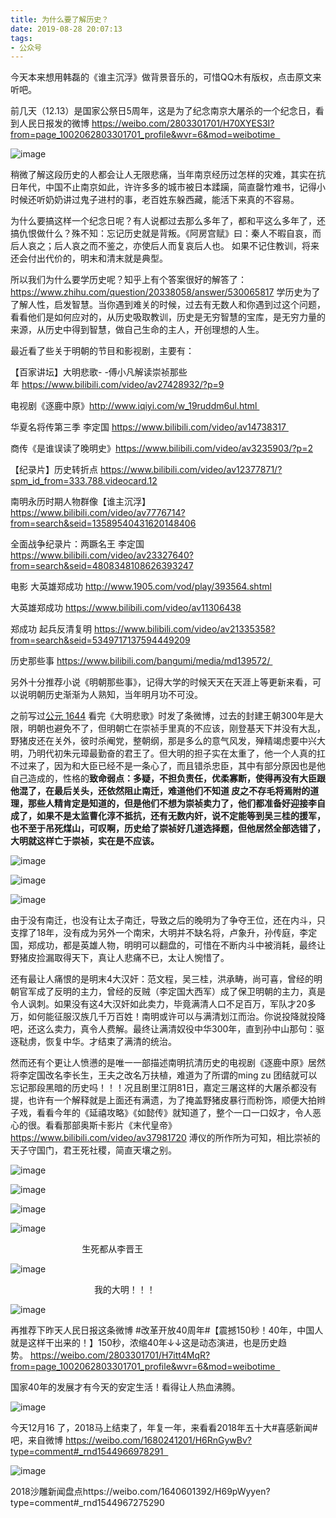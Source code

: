 ```yaml
---
title: 为什么要了解历史？
date: 2019-08-28 20:07:13
tags:
- 公众号
---
```

今天本来想用韩磊的《谁主沉浮》做背景音乐的，可惜QQ木有版权，点击原文来听吧。

前几天（12.13）是国家公祭日5周年，这是为了纪念南京大屠杀的一个纪念日，看到人民日报发的微博 https://weibo.com/2803301701/H70XYES3I?from=page_1002062803301701_profile&wvr=6&mod=weibotime  

![image](https://upload-images.jianshu.io/upload_images/17817191-8daef0830d4c3527?imageMogr2/auto-orient/strip%7CimageView2/2/w/1240)

稍微了解这段历史的人都会让人无限悲痛，当年南京经历过怎样的灾难，其实在抗日年代，中国不止南京如此，许许多多的城市被日本蹂躏，简直罄竹难书，记得小时候还听奶奶讲过鬼子进村的事，老百姓东躲西藏，能活下来真的不容易。

为什么要搞这样一个纪念日呢？有人说都过去那么多年了，都和平这么多年了，还搞仇恨做什么？殊不知：忘记历史就是背叛。《阿房宫赋》曰：秦人不暇自哀，而后人哀之；后人哀之而不鉴之，亦使后人而复哀后人也。 如果不记住教训，将来还会付出代价的，明末和清末就是典型。

所以我们为什么要学历史呢？知乎上有个答案很好的解答了：https://www.zhihu.com/question/20338058/answer/530065817 学历史为了了解人性，启发智慧。当你遇到难关的时候，过去有无数人和你遇到过这个问题，看看他们是如何应对的，从历史吸取教训，历史是无穷智慧的宝库，是无穷力量的来源，从历史中得到智慧，做自己生命的主人，开创理想的人生。

最近看了些关于明朝的节目和影视剧，主要有： 

 【百家讲坛】大明悲歌- -傅小凡解读崇祯那些年 https://www.bilibili.com/video/av27428932/?p=9 

 电视剧《逐鹿中原》http://www.iqiyi.com/w_19ruddm6ul.html  

 华夏名将传第三季 李定国 https://www.bilibili.com/video/av14738317  

 商传《是谁误读了晚明史》https://www.bilibili.com/video/av3235903/?p=2 

 【纪录片】历史转折点 https://www.bilibili.com/video/av12377871/?spm_id_from=333.788.videocard.12 

 南明永历时期人物群像【谁主沉浮】 https://www.bilibili.com/video/av7776714?from=search&seid=13589540431620148406 

 全面战争纪录片：两蹶名王 李定国 https://www.bilibili.com/video/av23327640?from=search&seid=4808348108626393247 

 电影 大英雄郑成功 http://www.1905.com/vod/play/393564.shtml 

 大英雄郑成功 https://www.bilibili.com/video/av11306438 

 郑成功 起兵反清复明 https://www.bilibili.com/video/av21335358?from=search&seid=5349717137594449209 

 历史那些事 https://www.bilibili.com/bangumi/media/md139572/  

另外十分推荐小说《明朝那些事》，记得大学的时候天天在天涯上等更新来看，可以说明朝历史渐渐为人熟知，当年明月功不可没。

之前写过[公元 1644](http://mp.weixin.qq.com/s?__biz=MjM5ODIzNDExMg==&mid=2257484316&idx=1&sn=1229531cdbe37d4104dd656a746e926f&chksm=a5b70b7392c08265a3cc75cdb6259114c70d22be7a32626b65d57ec486174b0bc8fbeaf4cc90&scene=21#wechat_redirect) 看完《大明悲歌》时发了条微博，过去的封建王朝300年是大限，明朝也避免不了，但明朝亡在崇祯手里真的不应该，刚登基天下并没有大乱，野猪皮还在关外，彼时杀阉党，整朝纲，那是多么的意气风发，殚精竭虑要中兴大明，乃明代初朱元璋最勤奋的君王了。但大明的担子实在太重了，他一个人真的扛不过来了，因为和大臣已经不是一条心了，而且错杀忠臣，其中有部分原因也是他自己造成的，性格的**致命弱点：多疑，不担负责任，优柔寡断，使得再没有大臣跟他混了，在最后关头，还依然阻止南迁，难道他们不知道 皮之不存毛将焉附的道理，那些人精肯定是知道的，但是他们不想为崇祯卖力了，他们都准备好迎接李自成了，如果不是太监曹化淳不抵抗，还有无数内奸，说不定能等到吴三桂的援军，也不至于吊死煤山，可叹啊，历史给了崇祯好几道选择题，但他居然全部选错了，大明就这样亡于崇祯，实在是不应该。**

![image](https://upload-images.jianshu.io/upload_images/17817191-e7067a162f653b7f?imageMogr2/auto-orient/strip%7CimageView2/2/w/1240)

![image](https://upload-images.jianshu.io/upload_images/17817191-b1728e638f346189?imageMogr2/auto-orient/strip%7CimageView2/2/w/1240)

![image](https://upload-images.jianshu.io/upload_images/17817191-15e26e7fe6749fc4?imageMogr2/auto-orient/strip%7CimageView2/2/w/1240)

由于没有南迁，也没有让太子南迁，导致之后的晚明为了争夺王位，还在内斗，只支撑了18年，没有成为另外一个南宋，大明并不缺名将，卢象升，孙传庭，李定国，郑成功，都是英雄人物，明明可以翻盘的，可惜在不断内斗中被消耗，最终让野猪皮捡漏取得天下，真让人悲痛不已，太让人惋惜了。

还有最让人痛恨的是明末4大汉奸：范文程，吴三桂，洪承畴，尚可喜，曾经的明朝官军成了反明的主力，曾经的反贼（李定国大西军）成了保卫明朝的主力，真是令人讽刺。如果没有这4大汉奸如此卖力，毕竟满清人口不足百万，军队才20多万，如何能征服汉族几千万百姓！南明或许可以与满清划江而治。你说投降就投降吧，还这么卖力，真令人费解。最终让满清奴役中华300年，直到孙中山那句：驱逐鞑虏，恢复中华。才结束了满清的统治。

然而还有个更让人愤懑的是唯一一部描述南明抗清历史的电视剧《逐鹿中原》居然将李定国改名李长生，王夫之改名万扶植，难道为了所谓的ming zu 团结就可以忘记那段黑暗的历史吗！！！况且剧里江阴81日，嘉定三屠这样的大屠杀都没有提，也许有一个解释就是上面还有满遗，为了掩盖野猪皮暴行而粉饰，顺便大拍辫子戏，看看今年的《延禧攻略》《如懿传》就知道了，整个一口一口奴才，令人恶心的很。看看那部奥斯卡影片《末代皇帝》https://www.bilibili.com/video/av37981720 溥仪的所作所为可知，相比崇祯的天子守国门，君王死社稷，简直天壤之别。

![image](https://upload-images.jianshu.io/upload_images/17817191-549a9793ab93d16f?imageMogr2/auto-orient/strip%7CimageView2/2/w/1240)

![image](https://upload-images.jianshu.io/upload_images/17817191-79a451852e24222d?imageMogr2/auto-orient/strip%7CimageView2/2/w/1240)

![image](https://upload-images.jianshu.io/upload_images/17817191-db0e35e55e671b1f?imageMogr2/auto-orient/strip%7CimageView2/2/w/1240)

![image](https://upload-images.jianshu.io/upload_images/17817191-9193a4558c0806e8?imageMogr2/auto-orient/strip%7CimageView2/2/w/1240)

                             生死都从李晋王

![image](https://upload-images.jianshu.io/upload_images/17817191-139f115a81db193c?imageMogr2/auto-orient/strip%7CimageView2/2/w/1240)

                                  我的大明！！！

![image](https://upload-images.jianshu.io/upload_images/17817191-ec5bd0d2f516828d?imageMogr2/auto-orient/strip%7CimageView2/2/w/1240)

再推荐下昨天人民日报这条微博 #改革开放40周年#【震撼150秒！40年，中国人就是这样干出来的！】150秒，浓缩40年↓↓这是动态演进，也是历史趋势。 https://weibo.com/2803301701/H7itt4MqR?from=page_1002062803301701_profile&wvr=6&mod=weibotime  

国家40年的发展才有今天的安定生活！看得让人热血沸腾。

![image](https://upload-images.jianshu.io/upload_images/17817191-19f32e7cd89e42e1?imageMogr2/auto-orient/strip%7CimageView2/2/w/1240)

今天12月16 了，2018马上结束了，年复一年，来看看2018年五十大#喜感新闻#吧，来自微博 https://weibo.com/1680241201/H6RnGywBv?type=comment#_rnd1544966978291  

![image](https://upload-images.jianshu.io/upload_images/17817191-f898b23741b05a12?imageMogr2/auto-orient/strip%7CimageView2/2/w/1240) 

2018沙雕新闻盘点https://weibo.com/1640601392/H69pWyyen?type=comment#_rnd1544967275290
